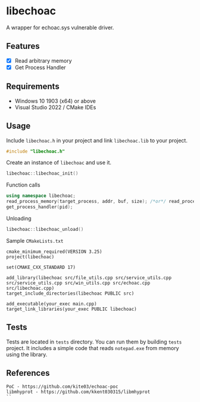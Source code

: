# libechoac
A wrapper for echoac.sys vulnerable driver.

## Features
- [x] Read arbitrary memory
- [x] Get Process Handler

## Requirements
- Windows 10 1903 (x64) or above
- Visual Studio 2022 / CMake IDEs

## Usage
Include `libechoac.h` in your project and link `libechoac.lib` to your project.
```cpp
#include "libechoac.h"
```

Create an instance of `libechoac` and use it.
```cpp
libechoac::libechoac_init()
```

Function calls
```cpp
using namespace libechoac;
read_process_memory(target_process, addr, buf, size); /*or*/ read_process_memory<T>(target_process, addr);
get_process_handler(pid);
```

Unloading
```cpp
libechoac::libechoac_unload()
```

Sample `CMakeLists.txt`
```
cmake_minimum_required(VERSION 3.25)
project(libechoac)

set(CMAKE_CXX_STANDARD 17)

add_library(libechoac src/file_utils.cpp src/service_utils.cpp src/service_utils.cpp src/win_utils.cpp src/echoac.cpp src/libechoac.cpp)
target_include_directories(libechoac PUBLIC src)

add_executable(your_exec main.cpp)
target_link_libraries(your_exec PUBLIC libechoac)
```

## Tests
Tests are located in `tests` directory. You can run them by building `tests` project. It includes a simple code that reads `notepad.exe` from memory using the library.

## References
```
PoC - https://github.com/kite03/echoac-poc
libmhyprot - https://github.com/kkent030315/libmhyprot
``